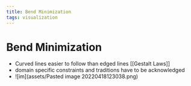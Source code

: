 ```yaml
---
title: Bend Minimization
tags: visualization
---
```


# Bend Minimization
- Curved lines easier to follow than edged lines  [[Gestalt Laws]]
- domain specific constraints and traditions have to be acknowledged
- ![im](assets/Pasted image 20220418123038.png)










